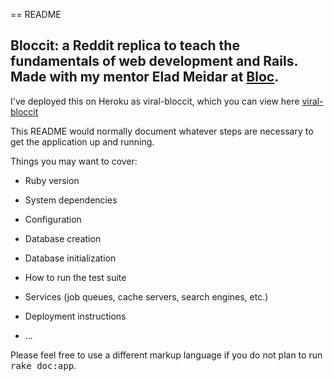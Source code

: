 == README

## Bloccit: a Reddit replica to teach the fundamentals of web development and Rails. Made with my mentor Elad Meidar at [Bloc](http://bloc.io).

I've deployed this on Heroku as viral-bloccit, which you can view here [viral-bloccit](https://viral-bloccit.herokuapp.com/)

This README would normally document whatever steps are necessary to get the
application up and running.

Things you may want to cover:

* Ruby version

* System dependencies

* Configuration

* Database creation

* Database initialization

* How to run the test suite

* Services (job queues, cache servers, search engines, etc.)

* Deployment instructions

* ...


Please feel free to use a different markup language if you do not plan to run
<tt>rake doc:app</tt>.
